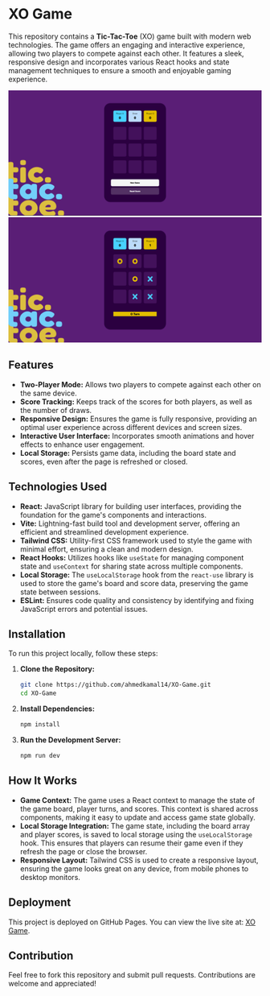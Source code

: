 # XO Game

This repository contains a **Tic-Tac-Toe** (XO) game built with modern web technologies. The game offers an engaging and interactive experience, allowing two players to compete against each other. It features a sleek, responsive design and incorporates various React hooks and state management techniques to ensure a smooth and enjoyable gaming experience.

![XO Game Preview](snip1.png)
![XO Game Preview](snip2.png)

## Features

- **Two-Player Mode:** Allows two players to compete against each other on the same device.
- **Score Tracking:** Keeps track of the scores for both players, as well as the number of draws.
- **Responsive Design:** Ensures the game is fully responsive, providing an optimal user experience across different devices and screen sizes.
- **Interactive User Interface:** Incorporates smooth animations and hover effects to enhance user engagement.
- **Local Storage:** Persists game data, including the board state and scores, even after the page is refreshed or closed.

## Technologies Used

- **React:** JavaScript library for building user interfaces, providing the foundation for the game's components and interactions.
- **Vite:** Lightning-fast build tool and development server, offering an efficient and streamlined development experience.
- **Tailwind CSS:** Utility-first CSS framework used to style the game with minimal effort, ensuring a clean and modern design.
- **React Hooks:** Utilizes hooks like `useState` for managing component state and `useContext` for sharing state across multiple components.
- **Local Storage:** The `useLocalStorage` hook from the `react-use` library is used to store the game's board and score data, preserving the game state between sessions.
- **ESLint:** Ensures code quality and consistency by identifying and fixing JavaScript errors and potential issues.

## Installation

To run this project locally, follow these steps:

1. **Clone the Repository:**

   ```bash
   git clone https://github.com/ahmedkamal14/XO-Game.git
   cd XO-Game
2. **Install Dependencies:**

   ```bash
   npm install
3. **Run the Development Server:**

    ```bash
    npm run dev
    
## How It Works

- **Game Context:** The game uses a React context to manage the state of the game board, player turns, and scores. This context is shared across components, making it easy to update and access game state globally.
- **Local Storage Integration:** The game state, including the board array and player scores, is saved to local storage using the `useLocalStorage` hook. This ensures that players can resume their game even if they refresh the page or close the browser.
- **Responsive Layout:** Tailwind CSS is used to create a responsive layout, ensuring the game looks great on any device, from mobile phones to desktop monitors.

## Deployment

This project is deployed on GitHub Pages. You can view the live site at: [XO Game](https://ahmedkamal14.github.io/XO-Game/).

## Contribution

Feel free to fork this repository and submit pull requests. Contributions are welcome and appreciated!

